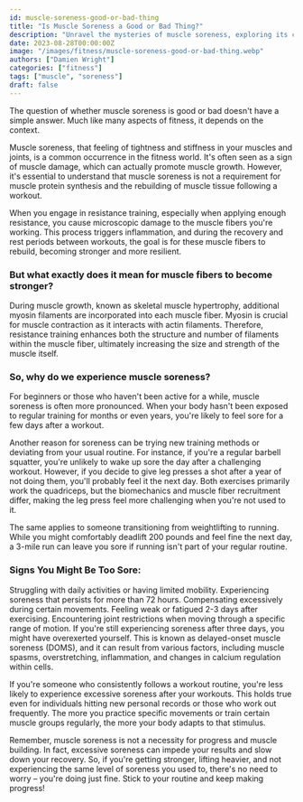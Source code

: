 ```yaml
---
id: muscle-soreness-good-or-bad-thing
title: "Is Muscle Soreness a Good or Bad Thing?"
description: "Unravel the mysteries of muscle soreness, exploring its causes, effects, and its role in our fitness journey."
date: 2023-08-28T00:00:00Z
image: "/images/fitness/muscle-soreness-good-or-bad-thing.webp"
authors: ["Damien Wright"]
categories: ["fitness"]
tags: ["muscle", "soreness"]
draft: false
---
```


The question of whether muscle soreness is good or bad doesn't have a simple answer. Much like many aspects of fitness, it depends on the context.

Muscle soreness, that feeling of tightness and stiffness in your muscles and joints, is a common occurrence in the fitness world. It's often seen as a sign of muscle damage, which can actually promote muscle growth. However, it's essential to understand that muscle soreness is not a requirement for muscle protein synthesis and the rebuilding of muscle tissue following a workout.

When you engage in resistance training, especially when applying enough resistance, you cause microscopic damage to the muscle fibers you're working. This process triggers inflammation, and during the recovery and rest periods between workouts, the goal is for these muscle fibers to rebuild, becoming stronger and more resilient.

### But what exactly does it mean for muscle fibers to become stronger?

During muscle growth, known as skeletal muscle hypertrophy, additional myosin filaments are incorporated into each muscle fiber. Myosin is crucial for muscle contraction as it interacts with actin filaments. Therefore, resistance training enhances both the structure and number of filaments within the muscle fiber, ultimately increasing the size and strength of the muscle itself.

### So, why do we experience muscle soreness?

For beginners or those who haven't been active for a while, muscle soreness is often more pronounced. When your body hasn't been exposed to regular training for months or even years, you're likely to feel sore for a few days after a workout.

Another reason for soreness can be trying new training methods or deviating from your usual routine. For instance, if you're a regular barbell squatter, you're unlikely to wake up sore the day after a challenging workout. However, if you decide to give leg presses a shot after a year of not doing them, you'll probably feel it the next day. Both exercises primarily work the quadriceps, but the biomechanics and muscle fiber recruitment differ, making the leg press feel more challenging when you're not used to it.

The same applies to someone transitioning from weightlifting to running. While you might comfortably deadlift 200 pounds and feel fine the next day, a 3-mile run can leave you sore if running isn't part of your regular routine.

### Signs You Might Be Too Sore:

Struggling with daily activities or having limited mobility.
Experiencing soreness that persists for more than 72 hours.
Compensating excessively during certain movements.
Feeling weak or fatigued 2-3 days after exercising.
Encountering joint restrictions when moving through a specific range of motion.
If you're still experiencing soreness after three days, you might have overexerted yourself. This is known as delayed-onset muscle soreness (DOMS), and it can result from various factors, including muscle spasms, overstretching, inflammation, and changes in calcium regulation within cells.

If you're someone who consistently follows a workout routine, you're less likely to experience excessive soreness after your workouts. This holds true even for individuals hitting new personal records or those who work out frequently. The more you practice specific movements or train certain muscle groups regularly, the more your body adapts to that stimulus.

Remember, muscle soreness is not a necessity for progress and muscle building. In fact, excessive soreness can impede your results and slow down your recovery. So, if you're getting stronger, lifting heavier, and not experiencing the same level of soreness you used to, there's no need to worry – you're doing just fine. Stick to your routine and keep making progress!
